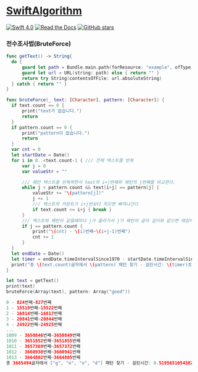 # [SwiftAlgorithm](https://github.com/pikachu987/SwiftAlgorithm "SwiftAlgorithm")

[![Swift 4.0](https://img.shields.io/badge/Swift-4.0-orange.svg?style=flat)](https://developer.apple.com/swift/)
[![Read the Docs](https://img.shields.io/readthedocs/pip.svg)](https://github.com/pikachu987/SwiftAlgorithm)
[![GitHub stars](https://img.shields.io/github/stars/badges/shields.svg?style=social&label=Stars)](https://github.com/pikachu987/SwiftAlgorithm/stargazers)

### 전수조사법(BruteForce)

```swift
func getText() -> String{
  do {
      guard let path = Bundle.main.path(forResource: "example", ofType: "txt") else{ return "" }
      guard let url = URL(string: path) else { return "" }
      return try String(contentsOfFile: url.absoluteString)
  } catch { return "" }
}

func bruteForce(_ text: [Character], pattern: [Character]) {
  if text.count == 0 {
      print("text가 없습니다.")
      return
  }
  if pattern.count == 0 {
      print("pattern이 없습니다.")
      return
  }
  var cnt = 0
  let startDate = Date()
  for i in 0..<text.count-1 { /// 전체 텍스트를 반복
      var j = 0
      var valueStr = ""

      /// 패턴 텍스트를 반복하면서 text의 i+j번째와 패턴의 j번째를 비교한다.
      while j < pattern.count && text[i+j] == pattern[j] {
          valueStr += "\(pattern[j])"
          j += 1
          /// 텍스트의 카운트가 i+j번보다 작으면 빠져나간다
          if text.count <= i+j { break }
      }
      /// 텍스트와 패턴이 같을때마다 j가 올라가서 j가 패턴의 글자 길이와 같으면 매칭이 됨
      if j == pattern.count {
          print("\(cnt) - \(i)번째~\(i+j-1)번째")
          cnt += 1
      }
  }
  let endDate = Date()
  let timer = endDate.timeIntervalSince1970 - startDate.timeIntervalSince1970
  print("총 \(text.count)글자에서 \(pattern) 패턴 찾기 - 걸린시간: \(timer)초, 찾은 패턴: \(cnt)")
}

let text = getText()
print(text)
bruteForce(Array(text), pattern: Array("good"))
```
```swift
0 - 824번째~827번째
1 - 15519번째~15522번째
2 - 16814번째~16817번째
3 - 20841번째~20844번째
4 - 24922번째~24925번째
...
1009 - 3650846번째~3650849번째
1010 - 3651852번째~3651855번째
1011 - 3657369번째~3657372번째
1012 - 3660938번째~3660941번째
1013 - 3664802번째~3664805번째
총 3665494글자에서 ["g", "o", "o", "d"] 패턴 찾기 - 걸린시간: 0.519565105438232초, 찾은 패턴: 1014
```
